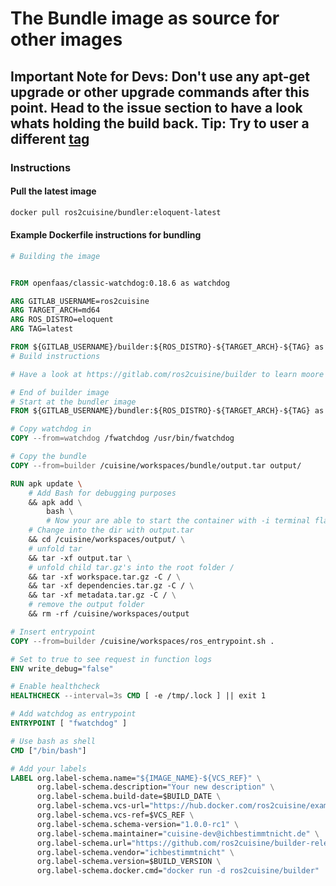 # The Bundle image as source for other images

## Important Note for Devs: Don't use any apt-get upgrade or other upgrade commands after this point. Head to the issue section to have a look whats holding the build back. Tip: Try to user a different [tag](https://hub.docker.com/repository/docker/ros2cuisine/bundler/tags)

### Instructions

#### Pull the latest image

```bash
docker pull ros2cuisine/bundler:eloquent-latest
```

#### Example Dockerfile instructions for bundling

```Dockerfile
# Building the image


FROM openfaas/classic-watchdog:0.18.6 as watchdog

ARG GITLAB_USERNAME=ros2cuisine
ARG TARGET_ARCH=md64
ARG ROS_DISTRO=eloquent
ARG TAG=latest

FROM ${GITLAB_USERNAME}/builder:${ROS_DISTRO}-${TARGET_ARCH}-${TAG} as builder
# Build instructions

# Have a look at https://gitlab.com/ros2cuisine/builder to learn moore about building instructions

# End of builder image
# Start at the bundler image
FROM ${GITLAB_USERNAME}/bundler:${ROS_DISTRO}-${TARGET_ARCH}-${TAG} as bundle

# Copy watchdog in
COPY --from=watchdog /fwatchdog /usr/bin/fwatchdog

# Copy the bundle
COPY --from=builder /cuisine/workspaces/bundle/output.tar output/

RUN apk update \
    # Add Bash for debugging purposes 
    && apk add \
        bash \
        # Now your are able to start the container with -i terminal flag
    # Change into the dir with output.tar
    && cd /cuisine/workspaces/output/ \
    # unfold tar
    && tar -xf output.tar \
    # unfold child tar.gz's into the root folder /
    && tar -xf workspace.tar.gz -C / \
    && tar -xf dependencies.tar.gz -C / \
    && tar -xf metadata.tar.gz -C / \
    # remove the output folder
    && rm -rf /cuisine/workspaces/output

# Insert entrypoint
COPY --from=builder /cuisine/workspaces/ros_entrypoint.sh .

# Set to true to see request in function logs
ENV write_debug="false"

# Enable healthcheck
HEALTHCHECK --interval=3s CMD [ -e /tmp/.lock ] || exit 1

# Add watchdog as entrypoint
ENTRYPOINT [ "fwatchdog" ]

# Use bash as shell
CMD ["/bin/bash"]

# Add your labels
LABEL org.label-schema.name="${IMAGE_NAME}-${VCS_REF}" \
      org.label-schema.description="Your new description" \
      org.label-schema.build-date=$BUILD_DATE \
      org.label-schema.vcs-url="https://hub.docker.com/ros2cuisine/example" \
      org.label-schema.vcs-ref=$VCS_REF \
      org.label-schema.schema-version="1.0.0-rc1" \
      org.label-schema.maintainer="cuisine-dev@ichbestimmtnicht.de" \
      org.label-schema.url="https://github.com/ros2cuisine/builder-release/" \
      org.label-schema.vendor="ichbestimmtnicht" \
      org.label-schema.version=$BUILD_VERSION \
      org.label-schema.docker.cmd="docker run -d ros2cuisine/builder"
```
